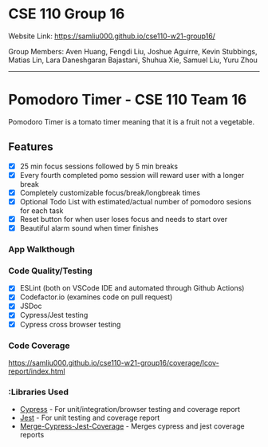 # CSE 110 Group 16 
Website Link: https://samliu000.github.io/cse110-w21-group16/

Group Members: Aven Huang, Fengdi Liu, Joshue Aguirre, Kevin Stubbings, Matias Lin, Lara Daneshgaran Bajastani, Shuhua Xie, Samuel Liu, Yuru Zhou

---

# Pomodoro Timer - CSE 110 Team 16
Pomodoro Timer is a tomato timer meaning that it is a fruit not a vegetable. 

## Features
- [x] 25 min focus sessions followed by 5 min breaks
- [x] Every fourth completed pomo session will reward user with a longer break
- [x] Completely customizable focus/break/longbreak times
- [x] Optional Todo List with estimated/actual number of pomodoro sesions for each task
- [x] Reset button for when user loses focus and needs to start over
- [x] Beautiful alarm sound when timer finishes

### App Walkthough


### Code Quality/Testing
- [x] ESLint (both on VSCode IDE and automated through Github Actions)
- [x] Codefactor.io (examines code on pull request)
- [x] JSDoc
- [x] Cypress/Jest testing
- [x] Cypress cross browser testing

### Code Coverage
https://samliu000.github.io/cse110-w21-group16/coverage/lcov-report/index.html

### :Libraries Used

- [Cypress](https://github.com/codepath/CPAsyncHttpClient) - For unit/integration/browser testing and coverage report
- [Jest](https://github.com/bumptech/glide) - For unit testing and coverage report
- [Merge-Cypress-Jest-Coverage](https://www.npmjs.com/package/merge-cypress-jest-coverage) - Merges cypress and jest coverage reports
